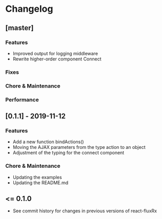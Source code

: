 # Changelog

## [master]

### Features

- Improved output for logging middleware
- Rewrite higher-order component Connect

### Fixes

### Chore & Maintenance

### Performance

## [0.1.1] - 2019-11-12

### Features

- Add a new function bindActions()
- Moving the AJAX parameters from the type action to an object
- Adjustment of the typing for the connect component

### Chore & Maintenance

- Updating the examples
- Updating the README.md

## <= 0.1.0

- See commit history for changes in previous versions of react-fluxRx
